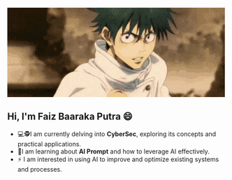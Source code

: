 ![ryzenkuro](http://raw.githubusercontent.com/ryzenkuro/ryzenkuro/main/img/223044.gif)


## Hi, I'm Faiz Baaraka Putra 😄


- 💻🕵️I am currently delving into **CyberSec**, exploring its concepts and practical applications.  
- 🧠I am learning about **AI Prompt** and how to leverage AI effectively.  
- ⚡ I am interested in using AI to improve and optimize existing systems and processes.  


